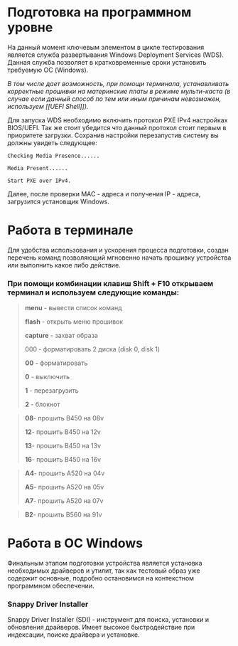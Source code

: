 Подготовка на программном уровне
=
На данный момент ключевым элементом в цикле тестирования является служба развертывания Windows Deployment Services (WDS). Данная служба позволяет в кратковременные сроки установить требуемую ОС (Windows).

*В том числе дает возможность, при помощи терминала, устанавливать корректные прошивки на материнские платы в режиме мульти-каста (в случае если данный способ по тем или иным причинам невозможен, используем [[UEFI Shell]]).*

Для запуска WDS необходимо включить протокол PXE IPv4 настройках BIOS/UEFI. Так же стоит убедится что данный протокол стоит первым в приоритете загрузки. Сохранив настройки перезапустив систему вы должны увидеть следующее:

```WDS
Checking Media Presence......

Media Present......

Start PXE over IPv4.
```

Далее, после проверки MAC - адреса и получения IP - адреса, загрузится установщик Windows.



Работа в терминале
=
Для удобства использования и ускорения процесса подготовки, создан перечень команд позволяющий мгновенно начать прошивку устройства или выполнить какое либо действие.

### При помощи комбинации клавиш Shift + F10 открываем терминал и используем следующие команды:
>**menu** - вывести список команд
>
>**flash** - открыть меню прошивок
>
>**capture** - захват образа
>
>000 - форматировать 2 диска (disk 0, disk 1)
>
>**00** - форматировать
>
> **0** - выключить
>
> **1** - перезагрузить
>
> **2** - блокнот

>**08**- прошить B450 на 08v
>
>**12**- прошить B450 на 12v
> 
>**13**- прошить B450 на 13v
> 
>**16**- прошить B450 на 16v
>


>**A4**- прошить A520 на 04v
>
>**A5**- прошить A520 на 05v
> 
>**A7**- прошить A520 на 07v
>

>**B2**- прошить B560 на 91v

# Работа в ОС Windows

Финальным этапом подготовки устройства является установка необходимых драйверов и утилит, так как тестовый образ уже содержит основные, подробно остановимся на контекстном программном обеспечении. 
### Snappy Driver Installer
Snappy Driver Installer (SDI) -  инструмент для поиска, установки и обновления драйверов. Имеет высокое быстродействие при индексации, поиске драйвера и установке.
